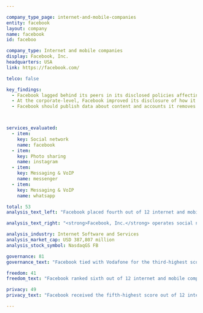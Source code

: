 ```yaml
---

company_type_page: internet-and-mobile-companies
entity: facebook
layout: company
name: facebook
id: faceboo

company_type: Internet and mobile companies
display: Facebook, Inc.
headquarters: USA
link: https://facebook.com/

telco: false

key_findings:
  - Facebook lagged behind its peers in its disclosed policies affecting users’ freedom of expression and privacy.
  - At the corporate-level, Facebook improved its disclosure of how it implements  commitments to freedom of expression and privacy since the company was evaluated by this Index in 2015.
  - Facebook should publish data about content and accounts it removes for violations of its rules, improve its transparency reporting on content removals, and improve disclosures about how it  handles user information.



services_evaluated:
  - item:
    key: Social network
    name: facebook
  - item:
    key: Photo sharing
    name: instagram
  - item:
    key: Messaging & VoIP
    name: messenger
  - item:
    key: Messaging & VoIP
    name: whatsapp

total: 53
analysis_text_left: "Facebook placed fourth out of 12 internet and mobile companies evaluated and fourth in the Index overall. Since it was first evaluated in the 2015 Index, Facebook clarified some of its Instagram and WhatsApp policies, thereby improving its scores. Specifically, Facebook’s <a href=\"https://govtrequests.facebook.com/about/\" target=\"_blank\">most recent transparency report</a>—which covered requests for content removal and requests for user data—clearly stated that the information applies to Facebook, Messenger, WhatsApp, and Instagram. <br /> Despite some notable improvements, there are several areas where Facebook’s policy disclosure could be improved. Transparency about requests it receives to remove content or deactivate accounts was less comprehensive than its data on government requests for user information. Like many companies in the Index, Facebook did not disclose any data about the volume and nature of content it removes or accounts it restricts due to the enforcement of its own terms of service, nor did it disclose information about its policies for responding to possible data breaches."

analysis_text_right: "<strong>Facebook, Inc.</strong> operates social networking platforms for users globally. Lead among these is the Facebook mobile app and website that enables people to connect and share; Messenger, a mobile-to-mobile messaging application; Instagram, a mobile photo and video sharing app; and WhatsApp Messenger, a cross-platform mobile messaging application. In addition to these platforms, it also provides tools to enable developers to create mobile and web applications that enable integration of external content into Facebook’s platforms."

analysis_industry: Internet Software and Services
analysis_market_cap: USD 387,807 million
analysis_stock_symbol: NasdaqGS FB

governance: 81
governance_text: "Facebook tied with Vodafone for the third-highest score of all 22 companies evaluated in the Governance category, behind Yahoo and Microsoft. Facebook’s performance on governance indicators improved substantially since the 2015 edition of the Index. Facebook became a member of the Global Network Initiative (GNI) in 2013, and in 2016 the GNI completed its first<a href=\"http://globalnetworkinitiative.org/sites/default/files/Public-Report-2015-16-Independent-Company-Assessments.pdf\" target=\"_blank\">independent assessment of the company,</a> finding Facebook in compliance with GNI principles for how companies handle government demands affecting freedom of expression and privacy. Facebook provided evidence that the company’s senior leadership exercises oversight of issues related to freedom of expression and privacy, an improvement from 2015 (G2). Facebook’s disclosure related to its human rights due diligence also improved, as the company committed to conduct regular human rights impact assessments (G4)."

freedom: 41
freedom_text: "Facebook ranked sixth out of 12 internet and mobile companies on Freedom of Expression category, below almost all other U.S. companies. <br /><strong>Content and account restrictions:</strong> Facebook disclosed less than Kakao and Google about what types of content and activities are prohibited on its services, but more than all other internet and mobile companies evaluated (F3). It however provided no data about the actions it takes to enforce its terms of service rules (F4). As with most companies evaluated, Facebook disclosed nothing about whether it grants government authorities or private parties priority consideration when flagging content for terms of service violations. <br /><strong>Content and account restriction requests:</strong> Facebook scored in the top half of internet and mobile companies on this set of indicators, though it offered less disclosure than Google, Yahoo, and Kakao (F5-F7). It provided some information about its process for responding to government and private requests for content and account restrictions (F5). Its disclosure of data about the government requests it receives was less comprehensive (F6). It also provided little information about requests it receives from private parties to remove content or restrict accounts (F7). <br /><strong>Identity policy:</strong> WhatsApp and Instagram disclosed that users can register an account without verifying their government-issued identification; however, Facebook’s social network and Messenger app disclosed they <a href=\"https://www.facebook.com/help/159096464162185?helpref=faq_content\" target=\"_blank\">may require users to do so</a>. "

privacy: 49
privacy_text: "Facebook received the fifth-highest score out of 12 internet and mobile companies in the Privacy category, below most U.S. companies. <br /><strong>Handling of user information:<strong> Facebook fell short of explaining how it handles user information, placing behind Twitter, Google, Microsoft, Yahoo, and Kakao on these indicators (P3-P9). While the company disclosed some information about what types of user information it collects (P3), it revealed less about what it shares and with whom (P4), why (P5), and for how long it retains it (P6). Its disclosure of options users have to control the what information the company collects, retains, and uses was especially poor (P7). <br /><strong>Requests for user information:</strong> Facebook provided less information than Microsoft, Twitter, and Google about how it processes and complies with government requests for user information (P10, P11). However, it received the second-highest score of internet and mobile companies, after Twitter, for its disclosure of data about requests for user information it receives from governments and other third parties (P11).<br /><strong>Security:</strong> Facebook disclosed less than many of its peers but more than Twitter about its security policies (P13-P18). It revealed little about its internal security oversight over its products and services (P13) and about user account security features and practices (P17). Facebook received higher than average marks for disclosure of its encryption policies (P16). For the Facebook social network, Facebook Messenger, and WhatsApp, the company clearly stated that the transmission of user communications is encrypted by default, and that it encrypts these transmissions using unique keys. "

---
```

